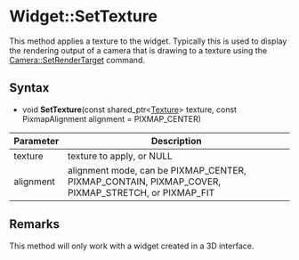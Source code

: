 # Widget::SetTexture

This method applies a texture to the widget. Typically this is used to display the rendering output of a camera that is drawing to a texture using the [Camera::SetRenderTarget](Camera_SetRenderTarget.md) command.

## Syntax

- void **SetTexture**(const shared_ptr<[Texture](Texture.md)\> texture, const PixmapAlignment alignment = PIXMAP_CENTER)

| Parameter | Description |
|---|---|
| texture | texture to apply, or NULL |
| alignment | alignment mode, can be PIXMAP_CENTER, PIXMAP_CONTAIN, PIXMAP_COVER, PIXMAP_STRETCH, or PIXMAP_FIT |

## Remarks

This method will only work with a widget created in a 3D interface.
